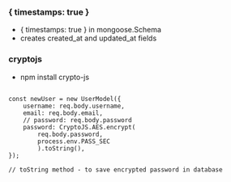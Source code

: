 
### { timestamps: true }
- { timestamps: true } in mongoose.Schema
- creates created_at and updated_at fields


### cryptojs
- npm install crypto-js

```

const newUser = new UserModel({
    username: req.body.username,
    email: req.body.email,
    // password: req.body.password
    password: CryptoJS.AES.encrypt(
        req.body.password,
        process.env.PASS_SEC
        ).toString(),
});

// toString method - to save encrypted password in database

```